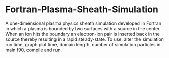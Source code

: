 # Fortran-Plasma-Sheath-Simulation
A one-dimensional plasma physics sheath simulation developed in Fortran in which a plasma is bounded by two surfaces with a source in the center.  When an ion hits the boundary an electron-ion pair is inserted back in the source thereby resulting in a rapid steady-state. 
To use, alter the simulation run time, graph plot time, domain length, number of simulation particles in main.f90, compile and run.
